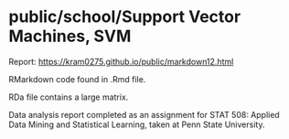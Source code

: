 # public/school/Support Vector Machines, SVM

Report: https://kram0275.github.io/public/markdown12.html

RMarkdown code found in .Rmd file.

RDa file contains a large matrix.

Data analysis report completed as an assignment for STAT 508: Applied Data Mining and Statistical Learning, taken at Penn State University.
